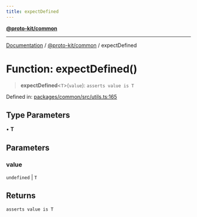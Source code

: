 ```yaml
---
title: expectDefined
---
```


[**@proto-kit/common**](../README.md)

***

[Documentation](../../../README.md) / [@proto-kit/common](../README.md) / expectDefined

# Function: expectDefined()

> **expectDefined**\<`T`\>(`value`): `asserts value is T`

Defined in: [packages/common/src/utils.ts:165](https://github.com/proto-kit/framework/blob/28efa802e3737fc3b77339148b307ef7246f3ef1/packages/common/src/utils.ts#L165)

## Type Parameters

• **T**

## Parameters

### value

`undefined` | `T`

## Returns

`asserts value is T`
